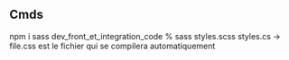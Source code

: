## Cmds

npm i sass
dev_front_et_integration_code % sass styles.scss styles.cs -> file.css est le fichier qui se compilera automatiquement